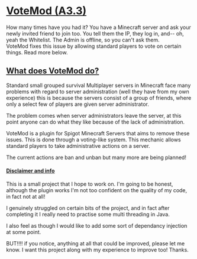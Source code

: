 # <u> VoteMod (A3.3)</u>
How many times have you had it? You have a Minecraft server and ask your newly 
invited friend to join too. You tell them the IP, they log in, and-- oh, yeah the Whitelist.
The Admin is offline, so you can't ask them.  
VoteMod fixes this issue by allowing standard players to vote on certain things. Read more
below.

## <u> What does VoteMod do? </u>
Standard small grouped survival Multiplayer servers in Minecraft face many problems
with regard to server administration (well they have from my own experience) this is because
the servers consist of a group of friends, where only a select few of players are given 
server administrator.

The problem comes when server administrators leave the server, at this point anyone can do
what they like because of the lack of administration.


VoteMod is a plugin for Spigot Minecraft Servers that aims to remove these issues. This is
done through a voting-like system. This mechanic allows standard players to take
administrative actions on a server.

The current actions are ban and unban but many more are being planned!

#### <u>Disclaimer and info</u>
This is a small project that I hope to work on. I'm going to be honest, although the plugin
works I'm not too confident on the quality of my code, in fact not at all!

I genuinely struggled on certain bits of the project, and in fact after completing it
I really need to practise some multi threading in Java.

I also feel as though I would like to add some sort of dependancy
injection at some point.

BUT!!!! if you notice, anything at all that could be improved, please let me know.
I want this project along with my experience to improve too! Thanks.

